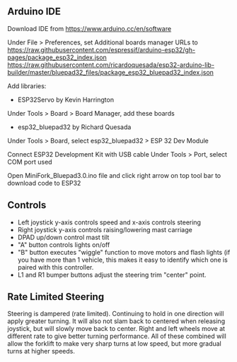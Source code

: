 <h2>Arduino IDE</h2>

Download IDE from https://www.arduino.cc/en/software

Under File > Preferences, set Additional boards manager URLs to https://raw.githubusercontent.com/espressif/arduino-esp32/gh-pages/package_esp32_index.json
https://raw.githubusercontent.com/ricardoquesada/esp32-arduino-lib-builder/master/bluepad32_files/package_esp32_bluepad32_index.json

Add libraries:
 * ESP32Servo by Kevin Harrington

Under Tools > Board > Board Manager, add these boards
* esp32_bluepad32 by Richard Quesada

Under Tools > Board, select esp32_bluepad32 > ESP 32 Dev Module

Connect ESP32 Development Kit with USB cable
Under Tools > Port, select COM port used

Open MiniFork_Bluepad3.0.ino file and click right arrow on top tool bar to download code to ESP32

<h2>Controls</h2>

* Left joystick y-axis controls speed and x-axis controls steering
* Right joystick y-axis controls raising/lowering mast carriage
* DPAD up/down control mast tilt
* "A" button controls lights on/off
* "B" button executes "wiggle" function to move motors and flash lights (if you have more than 1 vehicle, this makes it easy to identify which
one is paired with this controller.
* L1 and R1 bumper buttons adjust the steering trim "center" point.

<h2>Rate Limited Steering</h2>
Steering is dampered (rate limited).  Continuing to hold in one direction will apply greater turning.  It will also not slam back to centered when
releasing joystick, but will slowly move back to center.  Right and left wheels move at different rate to give better turning performance.  All
of these combined will allow the forklift to make very sharp turns at low speed, but more gradual turns at higher speeds.
